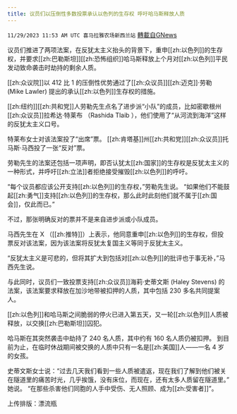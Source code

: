 ```yaml
---
title: 议员们以压倒性多数投票承认以色列的生存权 呼吁哈马斯释放人质
---
```

`11/29/2023 11:53 AM UTC 喜马拉雅农场新西兰站` [轉載自GNews](https://gnews.org/articles/2049514)

议员们推进了两项法案，在反犹太主义抬头的背景下，重申[[zh:以色列]]的生存权，并要求[[zh:巴勒斯坦]][[zh:恐怖组织]]哈马斯释放上个月对[[zh:以色列]]平民发动致命袭击时劫持的剩余人质。

[[zh:众议院]]以 412 比 1 的压倒性优势通过了[[zh:众议员]][[zh:迈克]]·劳勒 (Mike Lawler) 提出的承认[[zh:以色列]]生存权的措施。

[[zh:纽约]][[zh:共和党]]人劳勒先生点名了进步派“小队”的成员，比如密歇根州[[zh:众议员]]拉希达·特莱布 （Rashida Tlaib ），他们使用了“从河流到海洋”这样的反犹太主义口号。

特莱布女士对该法案投了“出席”票。 [[zh:肯塔基]]州[[zh:共和党]][[zh:众议员]]托马斯·马西投了一张“反对”票。

劳勒先生的法案还包括一项声明，即否认犹太[[zh:国家]]的生存权是反犹太主义的一种形式，并呼吁[[zh:立法]]者拒绝接受摧毁[[zh:以色列]]的呼吁。

“每个议员都应该公开支持[[zh:以色列]]的生存权，”劳勒先生说。 “如果他们不能鼓起[[zh:勇气]]支持[[zh:以色列]]的生存权，那么此时此刻他们就不属于[[zh:国会]]，仅此而已。”

不过，那张明确反对的票并不是来自进步派或小队成员。

马西先生在 X （[[zh:推特]]）上表示，他同意重申[[zh:以色列]]的生存权，但投票反对该法案，因为该法案将反犹太复国主义等同于反犹太主义。

“反犹太主义是可悲的，但将其扩大到包括对[[zh:以色列]]的批评也于事无补，”马西先生说。

与此同时，议员们一致投票支持[[zh:众议员]]海莉·史蒂文斯 (Haley Stevens) 的法案，该法案要求释放在加沙地带被扣押的人质，其中包括 230 多名共同提案人。

[[zh:以色列]]和哈马斯之间脆弱的停火已进入第五天，又一轮[[zh:以色列]]人质被释放，以交换[[zh:巴勒斯坦]]囚犯。

哈马斯在其突然袭击中劫持了 240 名人质，其中约有 160 名人质仍被扣押。 到目前为止，在临时休战期间被交换的人质中只有一名是[[zh:美国]]人——一名 4 岁的女孩。

史蒂文斯女士说：“过去几天我们看到一些人质被遣返，现在我们了解到他们被关在隧道里的痛苦时光，几乎挨饿，没有床位，而现在，还有太多人质留在隧道里。” 她说。 “在那些杀害他们同胞的人手中受伤、无人照顾、成为[[zh:受害者]]”。

上传排版：漂流瓶
